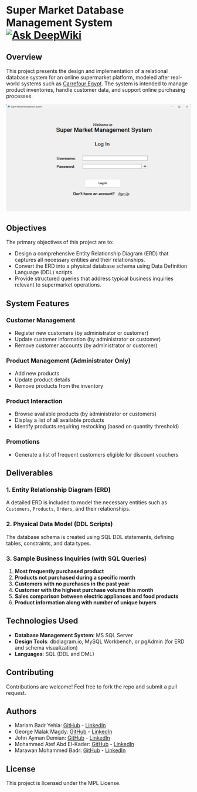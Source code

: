 <h1>
  Super Market Database Management System
  <div > 
    <a href="https://deepwiki.com/Mohammed-3tef/Super_Market_Management_System"> 
      <img src="https://deepwiki.com/badge.svg" alt="Ask DeepWiki"> 
    </a> 
  </div>
</h1> 

## Overview

This project presents the design and implementation of a relational database system for an online supermarket platform, modeled after real-world systems such as [Carrefour Egypt](https://www.carrefouregypt.com). The system is intended to manage product inventories, handle customer data, and support online purchasing processes.

![Log In Page](./Super%20Market/assets/preview.png)

## Objectives

The primary objectives of this project are to:

- Design a comprehensive Entity Relationship Diagram (ERD) that captures all necessary entities and their relationships.
- Convert the ERD into a physical database schema using Data Definition Language (DDL) scripts.
- Provide structured queries that address typical business inquiries relevant to supermarket operations.

## System Features

### Customer Management
- Register new customers (by administrator or customer)
- Update customer information (by administrator or customer)
- Remove customer accounts (by administrator or customer)

### Product Management (Administrator Only)
- Add new products
- Update product details
- Remove products from the inventory

### Product Interaction
- Browse available products (by administrator or customers)
- Display a list of all available products
- Identify products requiring restocking (based on quantity threshold)

### Promotions
- Generate a list of frequent customers eligible for discount vouchers

## Deliverables

### 1. Entity Relationship Diagram (ERD)
A detailed ERD is included to model the necessary entities such as `Customers`, `Products`, `Orders`, and their relationships.

### 2. Physical Data Model (DDL Scripts)
The database schema is created using SQL DDL statements, defining tables, constraints, and data types.

### 3. Sample Business Inquiries (with SQL Queries)
1. **Most frequently purchased product**
2. **Products not purchased during a specific month**
3. **Customers with no purchases in the past year**
4. **Customer with the highest purchase volume this month**
5. **Sales comparison between electric appliances and food products**
6. **Product information along with number of unique buyers**

## Technologies Used

- **Database Management System**: MS SQL Server
- **Design Tools**: dbdiagram.io, MySQL Workbench, or pgAdmin (for ERD and schema visualization)
- **Languages**: SQL (DDL and DML)

## Contributing

Contributions are welcome! Feel free to fork the repo and submit a pull request.

## Authors

- Mariam Badr Yehia: [GitHub](https://github.com/Mariam-Badr-MB) - [LinkedIn](https://www.linkedin.com/in/mariambadr13/)
- George Malak Magdy: [GitHub](https://github.com/GeorgeMalakM) - [LinkedIn](https://www.linkedin.com/in/george-malak204/)
- John Ayman Demian: [GitHub](https://github.com/Johnayman1) - [LinkedIn](https://www.linkedin.com/in/john-ayman-aa30842b7/)
- Mohammed Atef Abd El-Kader: [GitHub](https://github.com/Mohammed-3tef) - [LinkedIn](https://www.linkedin.com/in/mohammed-atef-b0a408299/)
- Marawan Mohammed Badr: [GitHub](https://github.com/M-Marawan) - [LinkedIn](https://www.linkedin.com/in/marawan-mohamed-7244692a4/)

## License

This project is licensed under the MPL License.
